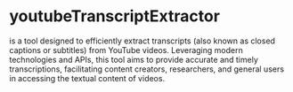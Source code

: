 # youtubeTranscriptExtractor
is a tool designed to efficiently extract transcripts (also known as closed captions or subtitles) from YouTube videos. Leveraging modern technologies and APIs, this tool aims to provide accurate and timely transcriptions, facilitating content creators, researchers, and general users in accessing the textual content of videos.
